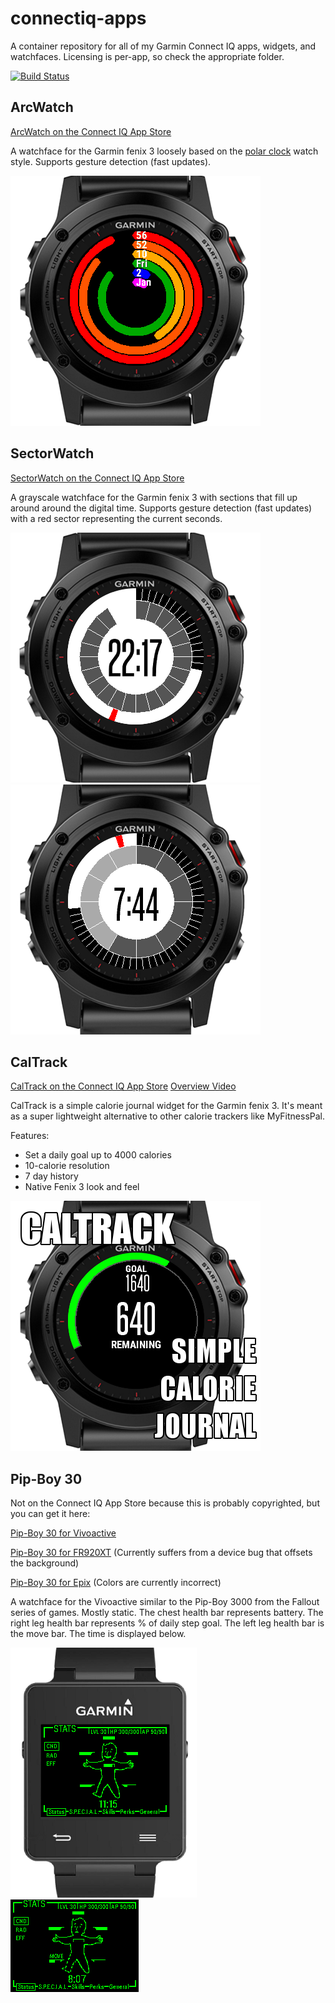 connectiq-apps
==============

A container repository for all of my Garmin Connect IQ apps, widgets, and watchfaces.
Licensing is per-app, so check the appropriate folder.

[![Build Status](https://travis-ci.org/CodyJung/connectiq-apps.svg?branch=master)](https://travis-ci.org/CodyJung/connectiq-apps)

ArcWatch
--------
[ArcWatch on the Connect IQ App Store](https://apps.garmin.com/en-US/apps/5b58da19-6b09-4bd2-b48a-a830c0b515f4)

A watchface for the Garmin fenix 3 loosely based on the [polar clock](http://blog.pixelbreaker.com/polarclock) watch style.
Supports gesture detection (fast updates).

![ArcWatch preview](/docs/arcwatch_cover.png?raw=true "ArcWatch on fenix 3")

SectorWatch
--------
[SectorWatch on the Connect IQ App Store](https://apps.garmin.com/en-US/apps/c38a3987-c4e7-482a-bf93-f043882b0497)

A grayscale watchface for the Garmin fenix 3 with sections that fill up around around the digital time.
Supports gesture detection (fast updates) with a red sector representing the current seconds.

![SectorWatch preview](/docs/sectorwatch_cover.png?raw=true "SectorWatch on fenix 3")
![SectorWatch 12hour preview](/docs/sectorwatch_12hour.png?raw=true "12-hour mode")

CalTrack
--------
[CalTrack on the Connect IQ App Store](https://apps.garmin.com/en-US/apps/5b0347f8-3032-4340-bb5e-a7bc2e27fb4a)
[Overview Video](http://youtu.be/NlkRAYAFWOg)

CalTrack is a simple calorie journal widget for the Garmin fenix 3. It's meant as a super lightweight alternative to other calorie trackers like MyFitnessPal.

Features:
* Set a daily goal up to 4000 calories
* 10-calorie resolution
* 7 day history
* Native Fenix 3 look and feel

![CalTrack preview](/docs/caltrack_cover.png?raw=true "CalTrack on fenix 3")

Pip-Boy 30
----------
Not on the Connect IQ App Store because this is probably copyrighted, but you can get it here:

[Pip-Boy 30 for Vivoactive](https://s3.amazonaws.com/codyjung-ciq-builds/PipBoy30-vivoactive.prg)

[Pip-Boy 30 for FR920XT](https://s3.amazonaws.com/codyjung-ciq-builds/PipBoy30-fr920xt.prg) (Currently suffers from a device bug that offsets the background)

[Pip-Boy 30 for Epix](https://s3.amazonaws.com/codyjung-ciq-builds/PipBoy30-epix.prg) (Colors are currently incorrect)

A watchface for the Vivoactive similar to the Pip-Boy 3000 from the Fallout series of games. Mostly static.
The chest health bar represents battery. The right leg health bar represents % of daily step goal. The left leg health bar is the move bar.
The time is displayed below.

![Pip-Boy 30 preview](/docs/pipboy_cover.png?raw=true "Pipboy on vivoactive")
![Pip-Boy 30 movebar](/docs/pipboy_movebar.png?raw=true "Pipboy move bar")
